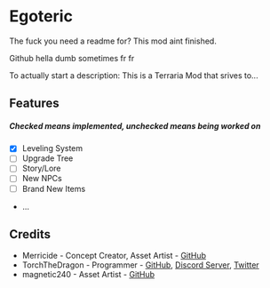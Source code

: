 # Egoteric
The fuck you need a readme for? This mod aint finished.

Github hella dumb sometimes fr fr


To actually start a description:
This is a Terraria Mod that srives to...
## Features
##### Checked means implemented, unchecked means being worked on
 - [x] Leveling System
 - [ ] Upgrade Tree
 - [ ] Story/Lore
 - [ ] New NPCs
 - [ ] Brand New Items
 - ...

## Credits
- Merricide - Concept Creator, Asset Artist - [GitHub](https://github.com/Merricide)
- TorchTheDragon - Programmer - [GitHub](https://github.com/TorchTheDragon), [Discord Server](https://discord.gg/XBFqJk7Vtp), [Twitter](https://twitter.com/TorchTheDwagon)
- magnetic240 - Asset Artist - [GitHub](https://github.com/magnetic240)

<!--
This is commented just so you can copy-paste/edit the message Azazel, after all, I just want to get your name to appear in the contributors tab

- AzazelKonikai - Asset Artist - [GitHub](https://github.com/AzazelKonikai)
-->
